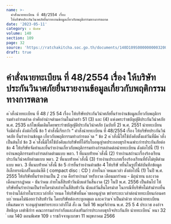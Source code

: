 ```yaml
---
name: >-
  คำสั่งนายทะเบียน ที่ 48/2554 เรื่อง
  ให้บริษัทประกันวินาศภัยยื่นรายงานข้อมูลเกี่ยวกับพฤติกรรมทางการตลาด
date: '2023-05-11'
category: ง พิเศษ
volume: 140
section: 109
page: 32
source: 'https://ratchakitcha.soc.go.th/documents/140D109S0000000003200.pdf'
draft: true
---
```


# คำสั่งนายทะเบียน ที่ 48/2554 เรื่อง ให้บริษัทประกันวินาศภัยยื่นรายงานข้อมูลเกี่ยวกับพฤติกรรมทางการตลาด

ค ําสั่งนํายทะเบียน ที่ 48 / 25 54 เรื่อง ให้บริษัทประกันวินําศภัยยื่นรํายงํานข้อมูลเกี่ยวกับพฤติกรรมทํางกํารตลําด อําศัยอํานําจตํามควํามในมําตรํา 51 (3) และ (4) แห่งพระรําชบัญญัติประกันวินําศภัย พ.ศ. 2535 แก้ไขเพิ่มเติมโดยพระรําชบัญญัติประกันวินําศภัย (ฉบับที่ 2) พ.ศ. 2551 นํายทะเบียน จึงมีคําสั่ง ดังต่อไปนี้ ข้อ 1 คําสั่งนี้เรียกว่ํา “ คําสั่งนํายทะเบียน ที่ 48/2554 เรื่อง ให้บริษัทประกันวินําศภัย ยื่นรํายงํานข้อมูล เกี่ยวกับพฤติกรรมทํางกํารตล ําด ” ข้อ 2 ค ําสั่งนี้ให้ใช้บังคับตั้งแต่วันที่มีค ําสั่งเป็นต้นไป ข้อ 3 ค ําสั่งนี้มิให้ใช้บังคับแก่บริษัทที่ได้รับใบอนุญําตประกอบธุรกิจเฉพําะกํารประกันภัยต่อ ข้อ 4 ให้บริษัทจัดทําและยื่นรํายงํานเกี่ยวกับพฤติกรรมทํางกํารตลําดต่อนํายทะเบียน ดังต่อไปนี้ (1) รํายงํานพฤติกรรมทํางกํารตลําดตํามแบบ พตว. 1 ที่แนบท้ํายค ําสั่งนี้ (2) รํายงํานสถํานะเรื่องร้องเรียนประกันวินําศภัยตํามแบบ พตว. 2 ที่แนบท้ํายค ําสั่งนี้ (3) รํายงํานประเภทเรื่องร้องเรียนที่ยังไม่ยุติตํามแบบ พตว. 3 ที่แนบท้ํายค ําสั่งนี้ ข้อ 5 กํารยื่นรํายงํานตํามข้อ 4 ให้บริษั ทยื่นในรูปไฟล์บันทึกข้อมูลอิเล็กทรอนิกส์ในแผ่นซีดี ( compact disc : CD ) ภํายในก ําหนดเวลํา ดังต่อไปนี้ (1) ในปี พ.ศ. 2555 ให้บริษัทยื่นรํายงํานเป็น 2 งวด คือรํายงํานส ําหรับงวด เดือนมกรําคม - มิถุนํายน และงวดเดือนกรกฎําคม - ธันวําคม ภํายในสี่สิบห้ําวันนับแต่วันสิ้นงวด (2) ในปี พ.ศ. 2556 เป็นต้นไป ให้บริษัทยื่นรํายงํานเป็นรํายไตรมําสภํายในสี่สิบห้ําวัน นับแต่วันสิ้นไตรมําส ในกรณีที่บริษัทไม่สํามํารถยื่นรํายงํานได้ภํายในระยะเวลําที่ก ําหนด ให้บริษัทยื่นค ําขออนุญําต ขยํายระยะเวลําต่อนํายทะเบียนก่อนครบก ําหนดไม่น้อยกว่ําสิบห้ําวัน โดยบริษัทต้องระบุเหตุผล และควํามจ ําเป็นมําด้วย หํากนํายทะเบียนเห็นสมควร จะอนุญําตขยํายระยะเวลําก็ได้ สั่ง ณ วันที่ 16 พฤศจิกํายน พ.ศ. 25 5 4 ประเวช องอําจสิทธิกุล เลขําธิกําร คณะกรรมกํารกํากับและส่งเสริมกํารประกอบธุรกิจประกันภัย นํายทะเบียน ้ หนา 32 ่ เลม 140 ตอนพิเศษ 109 ง ราชกิจจานุเบกษา 11 พฤษภาคม 2566





